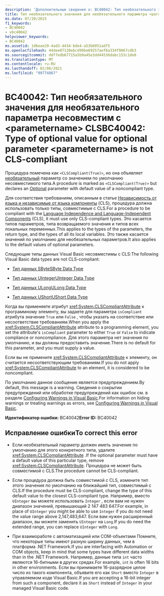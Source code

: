 ```yaml
---
description: 'Дополнительные сведения о: BC40042: Тип необязательного значения для необязательного параметра несовместим с <parametername> CLS'
title: Тип необязательного значения для необязательного параметра <parametername> несовместим с CLS
ms.date: 07/20/2015
f1_keywords:
- BC40042
- vbc40042
helpviewer_keywords:
- BC40042
ms.assetid: 1d6eae29-4ad3-4434-bde4-a53b6051adf5
ms.openlocfilehash: 44dee07120ebcd99be69257aef6a334f9067cdb3
ms.sourcegitcommit: ddf7edb67715a5b9a45e3dd44536dabc153c1de0
ms.translationtype: MT
ms.contentlocale: ru-RU
ms.lasthandoff: 02/06/2021
ms.locfileid: "99774867"
---
```

# <a name="bc40042-type-of-optional-value-for-optional-parameter-parametername-is-not-cls-compliant"></a><span data-ttu-id="969f9-103">BC40042: Тип необязательного значения для необязательного параметра несовместим с \<parametername> CLS</span><span class="sxs-lookup"><span data-stu-id="969f9-103">BC40042: Type of optional value for optional parameter \<parametername> is not CLS-compliant</span></span>

<span data-ttu-id="969f9-104">Процедура помечена как `<CLSCompliant(True)>`, но она объявляет [необязательный](../modifiers/optional.md) параметр со значением по умолчанию несовместимого типа.</span><span class="sxs-lookup"><span data-stu-id="969f9-104">A procedure is marked as `<CLSCompliant(True)>` but declares an [Optional](../modifiers/optional.md) parameter with default value of a noncompliant type.</span></span>

 <span data-ttu-id="969f9-105">Для соответствия требованиям, описанным в статье [Независимость от языка и независимые от языка компоненты](../../../standard/language-independence-and-language-independent-components.md) (CLS), процедура должна использовать только типы, совместимые с CLS.</span><span class="sxs-lookup"><span data-stu-id="969f9-105">For a procedure to be compliant with the [Language Independence and Language-Independent Components](../../../standard/language-independence-and-language-independent-components.md) (CLS), it must use only CLS-compliant types.</span></span> <span data-ttu-id="969f9-106">Это касается типов параметров, типа возвращаемого значения и типов всех локальных переменных.</span><span class="sxs-lookup"><span data-stu-id="969f9-106">This applies to the types of the parameters, the return type, and the types of all its local variables.</span></span> <span data-ttu-id="969f9-107">Это также касается значений по умолчанию для необязательных параметров.</span><span class="sxs-lookup"><span data-stu-id="969f9-107">It also applies to the default values of optional parameters.</span></span>

 <span data-ttu-id="969f9-108">Следующие типы данных Visual Basic несовместимы с CLS:</span><span class="sxs-lookup"><span data-stu-id="969f9-108">The following Visual Basic data types are not CLS-compliant:</span></span>

- [<span data-ttu-id="969f9-109">Тип данных SByte</span><span class="sxs-lookup"><span data-stu-id="969f9-109">SByte Data Type</span></span>](../data-types/sbyte-data-type.md)

- [<span data-ttu-id="969f9-110">Тип данных UInteger</span><span class="sxs-lookup"><span data-stu-id="969f9-110">UInteger Data Type</span></span>](../data-types/uinteger-data-type.md)

- [<span data-ttu-id="969f9-111">Тип данных ULong</span><span class="sxs-lookup"><span data-stu-id="969f9-111">ULong Data Type</span></span>](../data-types/ulong-data-type.md)

- [<span data-ttu-id="969f9-112">Тип данных UShort</span><span class="sxs-lookup"><span data-stu-id="969f9-112">UShort Data Type</span></span>](../data-types/ushort-data-type.md)

 <span data-ttu-id="969f9-113">Когда вы применяете атрибут <xref:System.CLSCompliantAttribute> к программному элементу, вы задаете для параметра `isCompliant` атрибута значение `True` или `False` , чтобы указать на соответствие или несоответствие требованиям.</span><span class="sxs-lookup"><span data-stu-id="969f9-113">When you apply the <xref:System.CLSCompliantAttribute> attribute to a programming element, you set the attribute's `isCompliant` parameter to either `True` or `False` to indicate compliance or noncompliance.</span></span> <span data-ttu-id="969f9-114">Для этого параметра нет значения по умолчанию, и вы должны предоставить значение.</span><span class="sxs-lookup"><span data-stu-id="969f9-114">There is no default for this parameter, and you must supply a value.</span></span>

 <span data-ttu-id="969f9-115">Если вы не примените <xref:System.CLSCompliantAttribute> к элементу, он считается несоответствующим требованиям.</span><span class="sxs-lookup"><span data-stu-id="969f9-115">If you do not apply <xref:System.CLSCompliantAttribute> to an element, it is considered to be noncompliant.</span></span>

 <span data-ttu-id="969f9-116">По умолчанию данное сообщение является предупреждением.</span><span class="sxs-lookup"><span data-stu-id="969f9-116">By default, this message is a warning.</span></span> <span data-ttu-id="969f9-117">Сведения о сокрытии предупреждений или обработке предупреждений как ошибок см. в разделе [Configuring Warnings in Visual Basic](/visualstudio/ide/configuring-warnings-in-visual-basic).</span><span class="sxs-lookup"><span data-stu-id="969f9-117">For information on hiding warnings or treating warnings as errors, see [Configuring Warnings in Visual Basic](/visualstudio/ide/configuring-warnings-in-visual-basic).</span></span>

 <span data-ttu-id="969f9-118">**Идентификатор ошибки:** BC40042</span><span class="sxs-lookup"><span data-stu-id="969f9-118">**Error ID:** BC40042</span></span>

## <a name="to-correct-this-error"></a><span data-ttu-id="969f9-119">Исправление ошибки</span><span class="sxs-lookup"><span data-stu-id="969f9-119">To correct this error</span></span>

- <span data-ttu-id="969f9-120">Если необязательный параметр должен иметь значение по умолчанию для этого конкретного типа, удалите <xref:System.CLSCompliantAttribute> .</span><span class="sxs-lookup"><span data-stu-id="969f9-120">If the optional parameter must have a default value of this particular type, remove <xref:System.CLSCompliantAttribute>.</span></span> <span data-ttu-id="969f9-121">Процедура не может быть совместимой с CLS.</span><span class="sxs-lookup"><span data-stu-id="969f9-121">The procedure cannot be CLS-compliant.</span></span>

- <span data-ttu-id="969f9-122">Если процедура должна быть совместимой с CLS, измените тип этого значения по умолчанию на ближайший тип, совместимый с CLS.</span><span class="sxs-lookup"><span data-stu-id="969f9-122">If the procedure must be CLS-compliant, change the type of this default value to the closest CLS-compliant type.</span></span> <span data-ttu-id="969f9-123">Например, вместо `UInteger` вы можете использовать `Integer` , если вам не нужен диапазон значений, превышающий 2 147 483 647.</span><span class="sxs-lookup"><span data-stu-id="969f9-123">For example, in place of `UInteger` you might be able to use `Integer` if you do not need the value range above 2,147,483,647.</span></span> <span data-ttu-id="969f9-124">Если вам нужен расширенный диапазон, вы можете заменить `UInteger` на `Long`.</span><span class="sxs-lookup"><span data-stu-id="969f9-124">If you do need the extended range, you can replace `UInteger` with `Long`.</span></span>

- <span data-ttu-id="969f9-125">При взаимоработе с автоматизацией или COM-объектами Помните, что некоторые типы имеют разную ширину данных, чем в платформа .NET Framework.</span><span class="sxs-lookup"><span data-stu-id="969f9-125">If you are interfacing with Automation or COM objects, keep in mind that some types have different data widths than in the .NET Framework.</span></span> <span data-ttu-id="969f9-126">Например, данные типа `int` часто являются 16-битными в других средах.</span><span class="sxs-lookup"><span data-stu-id="969f9-126">For example, `int` is often 16 bits in other environments.</span></span> <span data-ttu-id="969f9-127">Если вы принимаете 16-разрядное целое число из такого компонента, объявите его как `Short` вместо `Integer` в управляемом коде Visual Basic.</span><span class="sxs-lookup"><span data-stu-id="969f9-127">If you are accepting a 16-bit integer from such a component, declare it as `Short` instead of `Integer` in your managed Visual Basic code.</span></span>
